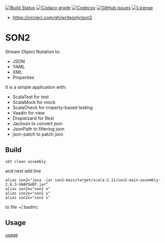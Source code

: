 [![Build Status](https://api.travis-ci.org/writeonly/son2.svg?branch=master)](https://travis-ci.org/writeonly/son2)
[![Codacy grade](https://img.shields.io/codacy/grade/e27821fb6289410b8f58338c7e0bc686.svg)](https://www.codacy.com/app/writeonly/son2/dashboard)
[![Codecov](https://img.shields.io/codecov/c/github/writeonly/son2.svg)](https://codecov.io/gh/writeonly/son2)
[![GitHub issues](https://img.shields.io/github/issues/writeonly/son2.svg)](https://github.com/writeonly/son2/issues)
[![License][licenseImg]][licenseLink]
 
[licenseImg]: https://img.shields.io/github/license/writeonly/son2.svg
[licenseImg2]: https://img.shields.io/:license-mit-blue.svg
[licenseLink]: LICENSE

* https://circleci.com/gh/writeonly/son2

# SON2

Stream Object Notation to:
* JSON
* YAML
* XML
* Properties
<!---
* CVS

-->

It is a simple application with: 
* ScalaTest for test
* ScalaMock for mock
* ScalaCheck for rroperty-based testing
* Vaadin for view
* Dropwizard for Rest
* Jackson to convert json
* JsonPath to filtering json
* json-patch to patch json


## Build

```
sbt clean assembly
```
and next add line
```
alias son2="java -jar son2-main/target/scala-2.11/son2-main-assembly-2.8.3-SNAPSHOT.jar"
alias son2o="son2 o"
alias son2y="son2 y"
alias son2x="son2 x"
```
to file ~/.bashrc

## Usage

[usage](https://github.com/writeonly/son2/tree/master/son2-main/src/main/resources/README.md)

